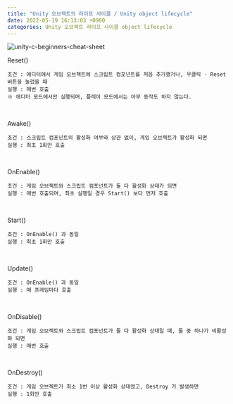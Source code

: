```yaml
---
title: "Unity 오브젝트의 라이프 사이클 / Unity object lifecycle"
date: 2022-05-19 16:13:03 +0900
categories: Unity 오브젝트 라이프 사이클 object lifecycle
---
```

![unity-c-beginners-cheat-sheet](https://user-images.githubusercontent.com/79886133/169446204-3e73f24a-1b97-4281-9512-1da005ed006c.png)
<br>

Reset()
<br>

```
조건 : 에디터에서 게임 오브젝트에 스크립트 컴포넌트를 처음 추가했거나, 우클릭 - Reset 버튼을 눌렀을 때
실행 : 매번 호출
※ 에디터 모드에서만 실행되며, 플레이 모드에서는 아무 동작도 하지 않는다.
```
<br>

Awake()
<br>

```
조건 : 스크립트 컴포넌트의 활성화 여부와 상관 없이, 게임 오브젝트가 활성화 되면
실행 : 최초 1회만 호출
```
<br>

OnEnable()
<br>

```
조건 : 게임 오브젝트와 스크립트 컴포넌트가 둘 다 활성화 상태가 되면
실행 : 매번 호출되며, 최초 실행일 경우 Start() 보다 먼저 호출
```
<br>

Start()
<br>

```
조건 : OnEnable() 과 동일
실행 : 최초 1회만 호출
```
<br>

Update()
<br>

```
조건 : OnEnable() 과 동일
실행 : 매 프레임마다 호출
```
<br>

OnDisable()
<br>

```
조건 : 게임 오브젝트와 스크립트 컴포넌트가 둘 다 활성화 상태일 때, 둘 중 하나가 비활성화 되면
실행 : 매번 호출
```
<br>

OnDestroy()
<br>

```
조건 : 게임 오브젝트가 최소 1번 이상 활성화 상태였고, Destroy 가 발생하면
실행 : 1회만 호출
```
